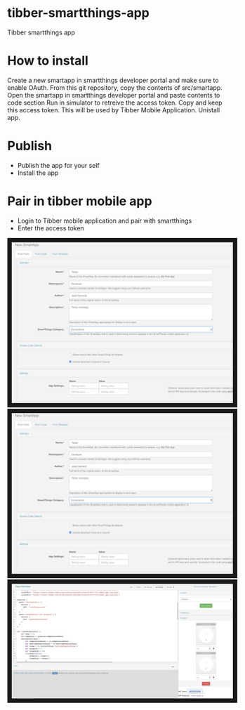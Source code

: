 # tibber-smartthings-app
Tibber smartthings app

# How to install
Create a new smartapp in smartthings developer portal and make sure to enable OAuth.
From this git repository, copy the contents of src/smartapp. 
Open the smartapp in smartthings developer portal and paste contents to code section
Run in simulator to retreive the access token. Copy and keep this access token. This will be used by Tibber Mobile Application.
Unistall app.

# Publish
* Publish the app for your self
* Install the app

# Pair in tibber mobile app
* Login to Tibber mobile application and pair with smartthings
* Enter the access token

<img src="Images/new-smartthings-app-1.png" border="10" />
<img src="Images/new-smartthings-app-1.png" border="10" />
<img src="Images/token.png" border="10" />
